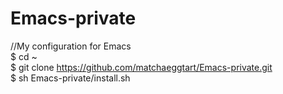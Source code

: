 # Emacs-private
//My configuration for Emacs <br /> 
$ cd ~ <br /> 
$ git clone https://github.com/matchaeggtart/Emacs-private.git <br /> 
$ sh Emacs-private/install.sh <br /> 
